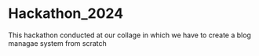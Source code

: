 # Hackathon_2024
This hackathon conducted at our collage in which we have to create a blog managae system from scratch
